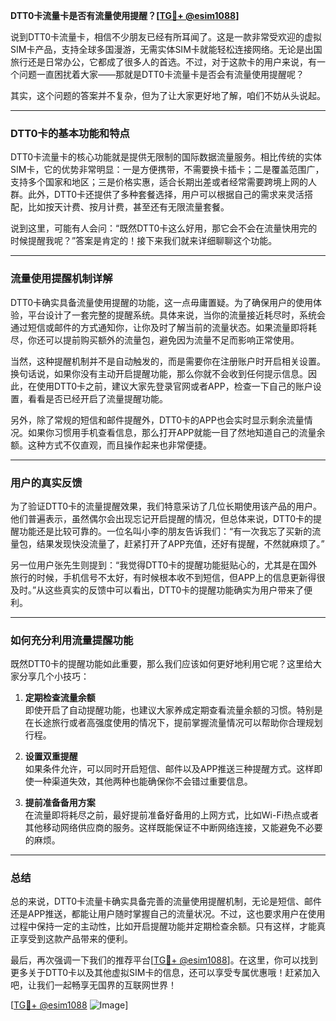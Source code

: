 **DTT0卡流量卡是否有流量使用提醒？[[TG💪+ @esim1088](https://t.me/s/esim1088)]**

说到DTT0卡流量卡，相信不少朋友已经有所耳闻了。这是一款非常受欢迎的虚拟SIM卡产品，支持全球多国漫游，无需实体SIM卡就能轻松连接网络。无论是出国旅行还是日常办公，它都成了很多人的首选。不过，对于这款卡的用户来说，有一个问题一直困扰着大家——那就是DTT0卡流量卡是否会有流量使用提醒呢？

其实，这个问题的答案并不复杂，但为了让大家更好地了解，咱们不妨从头说起。

---

### DTT0卡的基本功能和特点

DTT0卡流量卡的核心功能就是提供无限制的国际数据流量服务。相比传统的实体SIM卡，它的优势非常明显：一是方便携带，不需要换卡插卡；二是覆盖范围广，支持多个国家和地区；三是价格实惠，适合长期出差或者经常需要跨境上网的人群。此外，DTT0卡还提供了多种套餐选择，用户可以根据自己的需求来灵活搭配，比如按天计费、按月计费，甚至还有无限流量套餐。

说到这里，可能有人会问：“既然DTT0卡这么好用，那它会不会在流量快用完的时候提醒我呢？”答案是肯定的！接下来我们就来详细聊聊这个功能。

---

### 流量使用提醒机制详解

DTT0卡确实具备流量使用提醒的功能，这一点毋庸置疑。为了确保用户的使用体验，平台设计了一套完整的提醒系统。具体来说，当你的流量接近耗尽时，系统会通过短信或邮件的方式通知你，让你及时了解当前的流量状态。如果流量即将耗尽，你还可以提前购买额外的流量包，避免因为流量不足而影响正常使用。

当然，这种提醒机制并不是自动触发的，而是需要你在注册账户时开启相关设置。换句话说，如果你没有主动开启提醒功能，那么你就不会收到任何提示信息。因此，在使用DTT0卡之前，建议大家先登录官网或者APP，检查一下自己的账户设置，看看是否已经开启了流量提醒功能。

另外，除了常规的短信和邮件提醒外，DTT0卡的APP也会实时显示剩余流量情况。如果你习惯用手机查看信息，那么打开APP就能一目了然地知道自己的流量余额。这种方式不仅直观，而且操作起来也非常便捷。

---

### 用户的真实反馈

为了验证DTT0卡的流量提醒效果，我们特意采访了几位长期使用该产品的用户。他们普遍表示，虽然偶尔会出现忘记开启提醒的情况，但总体来说，DTT0卡的提醒功能还是比较可靠的。一位名叫小李的朋友告诉我们：“有一次我忘了买新的流量包，结果发现快没流量了，赶紧打开了APP充值，还好有提醒，不然就麻烦了。”

另一位用户张先生则提到：“我觉得DTT0卡的提醒功能挺贴心的，尤其是在国外旅行的时候，手机信号不太好，有时候根本收不到短信，但APP上的信息更新得很及时。”从这些真实的反馈中可以看出，DTT0卡的提醒功能确实为用户带来了便利。

---

### 如何充分利用流量提醒功能

既然DTT0卡的提醒功能如此重要，那么我们应该如何更好地利用它呢？这里给大家分享几个小技巧：

1. **定期检查流量余额**  
   即使开启了自动提醒功能，也建议大家养成定期查看流量余额的习惯。特别是在长途旅行或者高强度使用的情况下，提前掌握流量情况可以帮助你合理规划行程。

2. **设置双重提醒**  
   如果条件允许，可以同时开启短信、邮件以及APP推送三种提醒方式。这样即使一种渠道失效，其他两种也能确保你不会错过重要信息。

3. **提前准备备用方案**  
   在流量即将耗尽之前，最好提前准备好备用的上网方式，比如Wi-Fi热点或者其他移动网络供应商的服务。这样既能保证不中断网络连接，又能避免不必要的麻烦。

---

### 总结

总的来说，DTT0卡流量卡确实具备完善的流量使用提醒机制，无论是短信、邮件还是APP推送，都能让用户随时掌握自己的流量状况。不过，这也要求用户在使用过程中保持一定的主动性，比如开启提醒功能并定期检查余额。只有这样，才能真正享受到这款产品带来的便利。

最后，再次强调一下我们的推荐平台[[TG💪+ @esim1088](https://t.me/s/esim1088)]。在这里，你可以找到更多关于DTT0卡以及其他虚拟SIM卡的信息，还可以享受专属优惠哦！赶紧加入吧，让我们一起畅享无国界的互联网世界！

[[TG💪+ @esim1088](https://t.me/s/esim1088) ![Image](https://i.postimg.cc/4NQfJmqS/Snipaste-2025-05-13-00-14-12.png)]